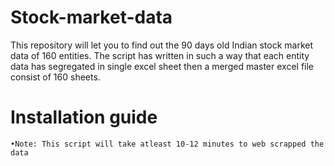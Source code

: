 # Stock-market-data
This repository will let you to find out the 90 days old Indian stock market data of 160 entities. 
The script has written in such a way that each entity data has segregated in single excel sheet then 
a merged master excel file consist of 160 sheets. 

# Installation guide
```
•Note: This script will take atleast 10-12 minutes to web scrapped the data

```
